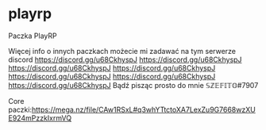 # playrp

Paczka PlayRP

Więcej info o innych paczkach możecie mi zadawać na tym serwerze discord https://discord.gg/u68CkhyspJ https://discord.gg/u68CkhyspJ https://discord.gg/u68CkhyspJ https://discord.gg/u68CkhyspJ https://discord.gg/u68CkhyspJ https://discord.gg/u68CkhyspJ https://discord.gg/u68CkhyspJ Bądź pisząc prosto do mnie 𝕊ℤ𝔼𝔽𝕀𝕋𝕆#7907

Core paczki:https://mega.nz/file/CAw1RSxL#q3whYTtctoXA7LexZu9G7668wzXUE924mPzzkIxrmVQ
